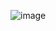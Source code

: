 ![image](https://github.com/Xiomara13/holbertonschool-printf/assets/135663000/a1cbd6e0-6f67-4c99-8322-f5614ff49f52)
